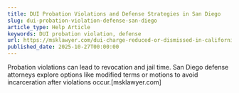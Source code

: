 ```yaml
---
title: DUI Probation Violations and Defense Strategies in San Diego
slug: dui-probation-violation-defense-san-diego
article_type: Help Article
keywords: DUI probation violation, defense
url: https://msklawyer.com/dui-charge-reduced-or-dismissed-in-california/
published_date: 2025-10-27T00:00:00
---
```


Probation violations can lead to revocation and jail time. San Diego defense attorneys explore options like modified terms or motions to avoid incarceration after violations occur.[msklawyer.com]